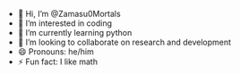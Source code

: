 - 👋 Hi, I’m @Zamasu0Mortals
- 👀 I’m interested in coding
- 🌱 I’m currently learning python
- 💞️ I’m looking to collaborate on research and development
- 😄 Pronouns: he/him
- ⚡ Fun fact: I like math

<!---
Zamasu0Mortals/Zamasu0Mortals is a ✨ special ✨ repository because its `README.md` (this file) appears on your GitHub profile.
You can click the Preview link to take a look at your changes.
--->
